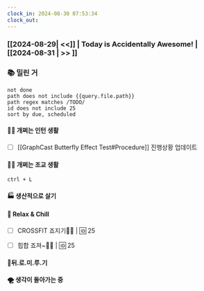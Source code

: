 ```yaml
---
clock_in: 2024-08-30 07:53:34
clock_out: 
---
```

### [[2024-08-29| <<]] | **Today is Accidentally Awesome!** | [[2024-08-31 | >> ]]

### 📚 밀린 거
```tasks
not done 
path does not include {{query.file.path}}
path regex matches /TODO/
id does not include 25
sort by due, scheduled
```

#### 🤦‍♂️ 개쩌는 인턴 생활
- [ ] [[GraphCast Butterfly Effect Test#Procedure]] 진행상황 업데이트

#### 👨‍🏫 개쩌는 조교 생활
`ctrl + L`

#### 🏭 생산적으로 살기

#### 🍻 Relax & Chill 
- [ ] CROSSFIT 죠지기🏋️‍♀️ | 🆔 25
- [ ] 힙합 죠져~🤸‍♂️ | 🆔 25


#### 💨뒤.로.미.루.기

#### 🌪 생각이 돌아가는 중